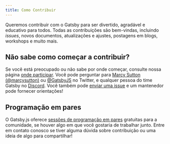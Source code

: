 ```yaml
---
title: Como Contribuir
---
```


Queremos contribuir com o Gatsby para ser divertido, agradável e educativo para todos. Todas as contribuições são bem-vindas, incluindo _issues_, novos documentos, atualizações e ajustes, postagens em blogs, workshops e muito mais.

## Não sabe como começar a contribuir?

Se você está preocupado ou não sabe por onde começar, consulte nossa página [onde participar](/contributing/where-to-participate/). Você pode perguntar para [Marcy Sutton (@marcysutton)](https://twitter.com/marcysutton) ou [@GatsbyJS](https://twitter.com/gatsbyjs) no Twitter, e qualquer pessoa do time Gatsby no [Discord](https://gatsby.dev/discord). Você também pode [enviar uma issue](/contributing/how-to-file-an-issue/) e um mantenedor pode fornecer orientações!

## Programação em pares

O Gatsby.js oferece [sessões de programação em pares](/contributing/pair-programming/) gratuitas para a comunidade, se houver algo em que você gostaria de trabalhar junto. Entre em contato conosco se tiver alguma dúvida sobre contribuição ou uma ideia de algo para compartilhar!

<GuideList slug={props.slug} />
